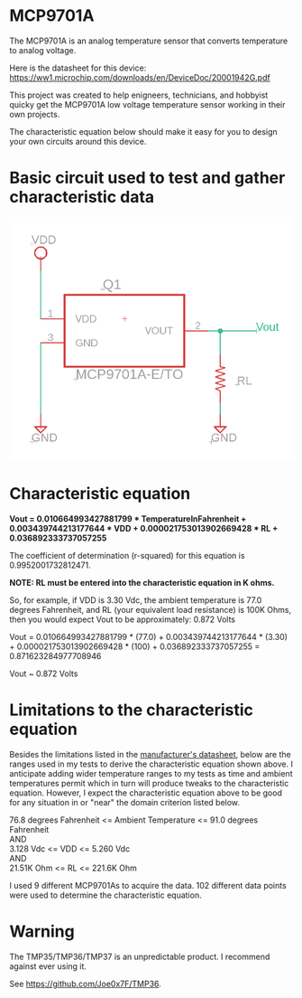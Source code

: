 # MCP9701A
 The MCP9701A is an analog temperature sensor that converts temperature to analog voltage.

Here is the datasheet for this device: https://ww1.microchip.com/downloads/en/DeviceDoc/20001942G.pdf

This project was created to help enigneers, technicians, and hobbyist quicky get the MCP9701A low voltage temperature sensor working in their own projects.

The characteristic equation below should make it easy for you to design your own circuits around this device.


# Basic circuit used to test and gather characteristic data

![Simple Circuit](<SimpleCircuit.png>)


# Characteristic equation

**Vout = 0.010664993427881799 * TemperatureInFahrenheit + 0.003439744213177644 * VDD + 0.000021753013902669428 * RL + 0.036892333737057255**

The coefficient of determination (r-squared) for this equation is 0.9952001732812471.

**NOTE: RL must be entered into the characteristic equation in K ohms.**

So, for example, if VDD is 3.30 Vdc, the ambient temperature is 77.0 degrees Fahrenheit, and RL (your equivalent load resistance) is 100K Ohms, then you would expect Vout to be approximately: 0.872 Volts

Vout = 0.010664993427881799 * (77.0) + 0.003439744213177644 * (3.30) + 0.000021753013902669428 * (100) + 0.036892333737057255 = 0.871623284977708946

Vout ~ 0.872 Volts




# Limitations to the characteristic equation

Besides the limitations listed in the [manufacturer's datasheet](20001942G.pdf "20001942G.pdf"), below are the ranges used in my tests to derive the characteristic equation shown above.  I anticipate adding wider temperature ranges to my tests as time and ambient temperatures permit which in turn will produce tweaks to the characteristic equation. However, I expect the characteristic equation above to be good for any situation in or "near" the domain criterion listed below.

76.8 degrees Fahrenheit <= Ambient Temperature <= 91.0 degrees Fahrenheit <br />
AND <br />
3.128 Vdc <= VDD <= 5.260 Vdc <br />
AND <br />
21.51K Ohm <= RL <= 221.6K Ohm

I used 9 different MCP9701As to acquire the data. 102 different data points were used to determine the characteristic equation.

# Warning

The TMP35/TMP36/TMP37 is an unpredictable product. I recommend against ever using it.

See https://github.com/Joe0x7F/TMP36.

